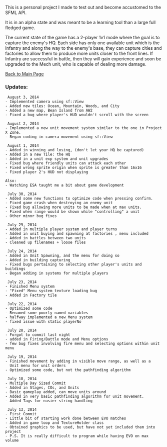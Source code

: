 This is a personal project I made to test out and become accustomed to the SFML API.

It is in an alpha state and was meant to be a learning tool than a large full fledged game.

The current state of the game has a 2-player 1v1 mode where the goal is to capture the enemy's HQ. Each side has only one available unit which is the Infantry and along the way to the enemy's base, they can capture cities and factories to allow them to produce more units closer to the front lines. If Infantry are successful in battle, then they will gain experience and soon be upgraded to the Mech unit, who is capable of dealing more damage.

[Back to Main Page](http://mvpet.github.io/)

### Updates:
```
 August 3, 2014
- Implemented camera using sf::View
- Added new tiles: Ocean, Mountain, Woods, and City
- Added a new map, Bean Island from AW2
- Fixed a bug where player's HUD wouldn't scroll with the screen

 August 2, 2014
- Implemented a new unit movement system similar to the one in Project X Zone.
- Began coding in camera movement using sf::View

 August 1, 2014
- Added in winning and losing, (don't let your HQ be captured)
- Added in a new Tile: the HQ
- Added in a unit exp system and unit upgrades
- Fixed bug where friendly units can attack each other
- Fixed wrong sprite origin when sprite is greater than 16x16
- Fixed player 2's HUD not displaying

Also:
- Watching ESA taught me a bit about game development

 July 30, 2014
- Added some new functions to optimize code when pressing confirm.
- Fixed game crash when destroying an enemy unit
- Fixed bug allowing more units to be made when at max units.
- Fixed when range would be shown while "controlling" a unit
- Other minor bug fixes

 July 29, 2014
- Added in multiple player system and player turns
- Added in unit buying and spawning at factories , menu included
- Added in battles between two units
- Cleaned up filenames + loose files

 July 24, 2014
- Added in Unit Spawning, and the menu for doing so
- Added in building capturing
- Fixed bugs pertaining to selecting other player's units and buildings
- Began adding in systems for multiple players

 July 23, 2014
- Finished Menu system
- "Fixed" Menu system texture loading bug
- Added in Factory tile

 July 22, 2014
- Optimized some code
- Renamed some poorly named variables
- halfway implemented a new Menu system
- fixed issue with static playerNo

 July 20, 2014
- Forgot to commit last night
- added in Firing/Battle mode and Menu options
- few bug fixes involving fire menu and selecting options within unit menu

 July 19, 2014
- Finished movement by adding in visible move range, as well as a 
  Unit menu for unit orders
- Optimized some code, but not the pathfinding algorithm

 July 18, 2014
- Multiple Day Sized Commit
- Added in Stages, COs, and Units
- Basic gameplay added, can move units around
- Added in very basic pathfinding algorithm for unit movement.
- Added Tags for easier string handling

 July 13, 2014
- First Commit
- Little bit of starting work done between EVO matches
- Added in game loop and TextureHolder class
- Obtained graphics to be used, but have not yet included them into project
- P.S. It is really difficult to program while having EVO on max volume
```